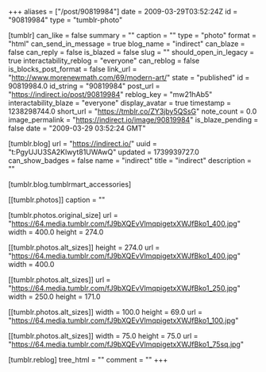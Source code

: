 +++
aliases = ["/post/90819984"]
date = 2009-03-29T03:52:24Z
id = "90819984"
type = "tumblr-photo"

[tumblr]
can_like = false
summary = ""
caption = ""
type = "photo"
format = "html"
can_send_in_message = true
blog_name = "indirect"
can_blaze = false
can_reply = false
is_blazed = false
slug = ""
should_open_in_legacy = true
interactability_reblog = "everyone"
can_reblog = false
is_blocks_post_format = false
link_url = "http://www.morenewmath.com/69/modern-art/"
state = "published"
id = 90819984.0
id_string = "90819984"
post_url = "https://indirect.io/post/90819984"
reblog_key = "mw21hAb5"
interactability_blaze = "everyone"
display_avatar = true
timestamp = 1238298744.0
short_url = "https://tmblr.co/ZY3jby5QSsG"
note_count = 0.0
image_permalink = "https://indirect.io/image/90819984"
is_blaze_pending = false
date = "2009-03-29 03:52:24 GMT"

[tumblr.blog]
url = "https://indirect.io/"
uuid = "t:PgyUJU3SA2Klwyt81UWAwQ"
updated = 1739939727.0
can_show_badges = false
name = "indirect"
title = "indirect"
description = ""

[tumblr.blog.tumblrmart_accessories]

[[tumblr.photos]]
caption = ""

[tumblr.photos.original_size]
url = "https://64.media.tumblr.com/fJ9bXQEvVlmqpigetxXWJfBko1_400.jpg"
width = 400.0
height = 274.0

[[tumblr.photos.alt_sizes]]
height = 274.0
url = "https://64.media.tumblr.com/fJ9bXQEvVlmqpigetxXWJfBko1_400.jpg"
width = 400.0

[[tumblr.photos.alt_sizes]]
url = "https://64.media.tumblr.com/fJ9bXQEvVlmqpigetxXWJfBko1_250.jpg"
width = 250.0
height = 171.0

[[tumblr.photos.alt_sizes]]
width = 100.0
height = 69.0
url = "https://64.media.tumblr.com/fJ9bXQEvVlmqpigetxXWJfBko1_100.jpg"

[[tumblr.photos.alt_sizes]]
width = 75.0
height = 75.0
url = "https://64.media.tumblr.com/fJ9bXQEvVlmqpigetxXWJfBko1_75sq.jpg"

[tumblr.reblog]
tree_html = ""
comment = ""
+++
